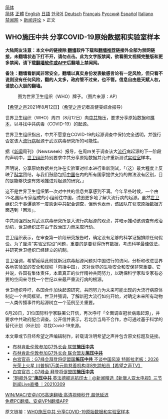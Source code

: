  <!-- 面包屑导航 --> <div class="breadcrumb"><!-- GTranslate: https://gtranslate.io/ -->  <div class="switcher notranslate">  <div class="selected">  <a href="#" onclick="return false;"> 简体</a>  </div>  <div class="option">  <a href="https://www.bannedbook.org" onclick="doGTranslate('zh-CN|zh-CN');jQuery('div.switcher div.selected a').html(jQuery(this).html());return false;" title="简体中文" class="nturl selected"> 简体</a>  <a href="https://www.bannedbook.org/zh-tw/" onclick="doGTranslate('zh-CN|zh-TW');jQuery('div.switcher div.selected a').html(jQuery(this).html());return false;" title="繁體中文" class="nturl"> 正體</a>  <a href="https://www.bannedbook.org/en/" onclick="doGTranslate('zh-CN|en');jQuery('div.switcher div.selected a').html(jQuery(this).html());return false;" title="English" class="nturl"> English</a>  <a href="https://www.bannedbook.org/ja/" onclick="doGTranslate('zh-CN|ja');jQuery('div.switcher div.selected a').html(jQuery(this).html());return false;" title="日本語" class="nturl"> 日語</a>  <a href="https://www.bannedbook.org/ko/" onclick="doGTranslate('zh-CN|ko');jQuery('div.switcher div.selected a').html(jQuery(this).html());return false;" title="한국어" class="nturl"> 한국어</a>  <a href="https://www.bannedbook.org/de/" onclick="doGTranslate('zh-CN|de');jQuery('div.switcher div.selected a').html(jQuery(this).html());return false;" title="Deutsch" class="nturl"> Deutsch</a>  <a href="https://www.bannedbook.org/fr/" onclick="doGTranslate('zh-CN|fr');jQuery('div.switcher div.selected a').html(jQuery(this).html());return false;" title="Français" class="nturl"> Français</a>  <a href="https://www.bannedbook.org/ru/" onclick="doGTranslate('zh-CN|ru');jQuery('div.switcher div.selected a').html(jQuery(this).html());return false;" title="Русский" class="nturl"> Русский</a>  <a href="https://www.bannedbook.org/es/" onclick="doGTranslate('zh-CN|es');jQuery('div.switcher div.selected a').html(jQuery(this).html());return false;" title="Español" class="nturl"> Español</a>  <a href="https://www.bannedbook.org/it/" onclick="doGTranslate('zh-CN|it');jQuery('div.switcher div.selected a').html(jQuery(this).html());return false;" title="Italiano" class="nturl"> Italiano</a>  </div>  </div>      <div class='breadcrumb-sub'><!-- Breadcrumb NavXT 6.3.0 --> <a href="https://www.bannedbook.org/" class="home">禁闻网</a> &gt; <a href="https://www.bannedbook.org/bnews/comments/" class="category">新闻评论</a> &gt; 正文</div></div><h2>WHO施压中共 分享COVID-19原始数据和实验室样本</h2> <p class="notice"><b>大陆网友注意：本文中的链接除 <a href="https://github.com/bannedbook/fanqiang" >翻墙</a>软件下载和<a href="https://github.com/killgcd/justmysocks/blob/master/README.md">翻墙推荐</a>链接外全部为禁网链接，未翻墙状态下打不开，请勿点击。此为文字版禁闻，欲看图文视频完整版和更多禁闻，请下载<a href="https://github.com/bannedbook/fanqiang">翻墙软件或APP</a>后翻墙上禁闻网。</p><p>备注：翻墙看新闻非常安全，翻墙以真实身份发表敏感言论有一定风险，但只看不说则没有任何风险，翻的人太多，政府管不过来，也不管。信息自由是天赋人权，请放心大胆的翻墙。</b></p>  <div class="entry"> <figure> <p><figcaption>图为世界卫生组织（WHO）牌子。（图片来源：AP）</figcaption></figure> <p>【<span class='wp_keywordlink_affiliate'><a href="https://www.soundofhope.org" title="希望之声" target="_blank">希望之声</a></span>2021年8月12日】（<a href="https://www.bannedbook.org/bnews/tag/%e5%b8%8c%e6%9c%9b%e4%b9%8b%e5%a3%b0/" class="st_tag internal_tag" rel="tag" title="标签 希望之声 下的日志">希望之声</a>记者高健雯综合报导）</p> <p>世界卫生组织（WHO）周四（8月12日）向<a href="https://www.bannedbook.org/bnews/tag/%e4%b8%ad%e5%85%b1/" class="st_tag internal_tag" rel="tag" title="标签 中共 下的日志">中共</a>施压，要求分享原始数据和<a href="https://www.bannedbook.org/bnews/tag/%E6%A0%B7%E6%9C%AC/" class="st_tag internal_tag" rel="tag" title="标签 样本 下的日志">样本</a>，以寻找中共病毒（COVID-19）的起源。</p> <p>世界卫生组织指出，中共不愿意在COVID-19的起源调查中保持完全透明，并强行否定该大<a href="https://www.bannedbook.org/bnews/tag/%E6%B5%81%E8%A1%8C%E7%97%85/" class="st_tag internal_tag" rel="tag" title="标签 流行病 下的日志">流行病</a>起源于武汉病毒研究所的可能性。</p>  <p>据《<span class='wp_keywordlink_affiliate'><a href="https://www.bannedbook.org/" title="新闻">新闻</a></span>周刊》（Newsweek）报导，在周四关于调查该大<a href="https://www.bannedbook.org/bnews/tag/%E6%B5%81%E8%A1%8C/" class="st_tag internal_tag" rel="tag" title="标签 流行 下的日志">流行</a>病起源的下一阶段的声明中，<a href="https://www.bannedbook.org/bnews/tag/%E4%B8%96%E5%8D%AB%E7%BB%84%E7%BB%87/" class="st_tag internal_tag" rel="tag" title="标签 世卫组织 下的日志">世卫组织</a>特别要求中共分享原始数据并允许重新测试<a href="https://www.bannedbook.org/bnews/tag/%E5%AE%9E%E9%AA%8C%E5%AE%A4/" class="st_tag internal_tag" rel="tag" title="标签 实验室 下的日志">实验室</a>样本。</p> <p>声明说，分享原始数据并允许在实验室对样本进行重新测试，「（这）最大程度上反映了<span class='wp_keywordlink'><a href="https://www.bannedbook.org/forum11/topic309.html" title="禁片：“科学”的棍子" target="_blank">科学</a></span>团结，与我们鼓励包括<span class='wp_keywordlink_affiliate'><a href="https://www.bannedbook.org/" title="中国" target="_blank">中国</a></span>在内的所有国家提供支持的做法没有区别，目的是能够快速有效地推进对起源的研究。」</p> <p>这不是世界卫生组织第一次对中共的信息共享感到不满。今年早些时候，一个由25名国际专家组成的小组前往中国，试图更多地了解大流行病的起源。虽然<a href="https://www.bannedbook.org/bnews/tag/%E4%B8%96%E5%8D%AB/" class="st_tag internal_tag" rel="tag" title="标签 世卫 下的日志">世卫</a>组织总干事谭德塞一度感谢中共配合调查，但他也表示，该团队在获取原始数据方面遇到「困难」。</p>  <p>中共则强烈反对武汉病毒研究所是大流行病起源的观点，并暗示推动该调查有政治动机，世卫组织正在由于政治压力而采取行动。</p> <p>世卫组织表示，在审查第一阶段研究报告时，确定没有足够的科学证据排除任何假设。为了厘清“实验室假设”问题，重要的是要获得所有数据，考虑科学最佳做法，并研究世卫组织已经建立的机制。</p> <p>世卫强调，希望延续此前就新冠病毒起源问题对中国进行的访问，分析和改进世界各地实验室的安全和规程「包括中国」，这对世界的生物安全和安保非常重要。它并说，各国有集体责任，本着真正的伙伴精神共同努力，以确保科学家和专家有必要的空间来寻找一个世纪以来最严重流行病的根源。</p>  <p>世卫组织呼吁，各国合作加快起源研究，共同努力为未来可能出现的大流行病原体制定一个共同框架。世卫并强调，了解新冠大流行如何开始，对确定未来所有动物—人类传播事件的起源树立一个范例至关重要。 </p> <p>6月28日，31位国际科学家联署公开信，再次呼吁「全面调查冠状病毒起源」，并要求中共政府配合调查。公开信并表示，若北京当局不合作，亦可通过基于科学的替代计划（B计划）寻找Covid-19来源。</p> <p>本文章或节目经希望之声编辑制作，转载请注明希望之声并包含原文标题及链接。 </p>  <ul class='op-related-articles' title='相关阅读'> <li><a href='https://www.bannedbook.org/bnews/comments/20210503/1538566.html' target='_blank'>布林肯赴伦敦参加G7外长会 联盟<b>施压中共</b></a></li> <li><a href='https://www.bannedbook.org/bnews/cnnews/20210503/1538521.html' target='_blank'>布林肯赴伦敦参加G7外长会 联合盟友<b>施压中共</b></a></li> <li><a href='https://www.bannedbook.org/bnews/comments/20210427/1534873.html' target='_blank'>白宫官员：G7峰会拜登将促盟国<b>施压中共</b>    不谈中国风波 特斯拉老板：2026光荣上火星    川普捐1万美元助慈善机构寻8失踪船员【希望之声TV】</a></li> <li><a href='https://www.bannedbook.org/bnews/cnnews/20210427/1534587.html' target='_blank'>白宫官员：G7峰会 拜登将促盟国<b>施压中共</b></a></li> <li><a href='https://www.bannedbook.org/bnews/bannedvideo/20210309/1501188.html' target='_blank'>“砲舰外交”<b>施压中共</b> 英法德舰巡航印太｜@新闻精选【新唐人亚太电视】三节新闻Live直播 ｜20210309</a></li> </ul> <p class="texttj"> <a href="https://github.com/bannedbook/fanqiang/wiki/V2ray%E6%9C%BA%E5%9C%BA" target="_blank">WIN/MAC/安卓/iOS高速翻墙:高清视频秒开,超低延迟</a><br/> <a href="https://github.com/bannedbook/fanqiang/wiki/%E7%A6%81%E9%97%BB%E7%BD%91%E5%AE%89%E5%8D%93%E7%BF%BB%E5%A2%99%E6%96%B0%E9%97%BBAPP" target="_blank">免费PC翻墙、安卓VPN翻墙APP</a></p><p>原文链接：<a class="src_link"  href="https://www.soundofhope.org/post/534941" target="_blank">WHO施压中共 分享COVID-19原始数据和实验室样本</a></p><a name='sharetosocial'></a>  <div style="margin-bottom:5px;padding-bottom:5px;clear:both"> <div id="archive-pix-1" class="banner-ads"> <!-- AuctionX Display platform tag START --> <div id="26318x728x90x621x_ADSLOT2" clicktrack="%%CLICK_URL_ESC%%"></div> <!-- AuctionX Display platform tag END --> </div> <div id="archive-pix-2" class="banner-ads"> <!-- AuctionX Display platform tag START --> <div id="26315x300x250x621x_ADSLOT2" clicktrack="%%CLICK_URL_ESC%%"></div> <!-- AuctionX Display platform tag END --> </div> </div>  <div id="archive-pix-1" class="banner-ads"> <!-- AuctionX Display platform tag START --> <div id="26318x728x90x621x_ADSLOT3" clicktrack="%%CLICK_URL_ESC%%"></div> <!-- AuctionX Display platform tag END --> </div> </div><!--END ENTRY--> 